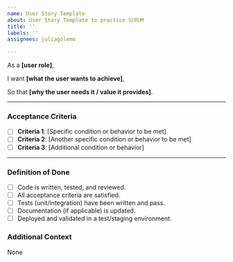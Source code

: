 ```yaml
---
name: User Story Template
about: User Story Template to practice SCRUM
title: ''
labels: ''
assignees: juliagolemo

---
```


As a **[user role]**,

I want **[what the user wants to achieve]**,

So that **[why the user needs it / value it provides]**.

---

### **Acceptance Criteria**
- [ ] **Criteria 1**: [Specific condition or behavior to be met]
- [ ] **Criteria 2**: [Another specific condition or behavior to be met]
- [ ] **Criteria 3**: [Additional condition or behavior]

---

### **Definition of Done**
- [ ] Code is written, tested, and reviewed.
- [ ] All acceptance criteria are satisfied.
- [ ] Tests (unit/integration) have been written and pass.
- [ ] Documentation (if applicable) is updated.
- [ ] Deployed and validated in a test/staging environment.

### **Additional Context**
None
